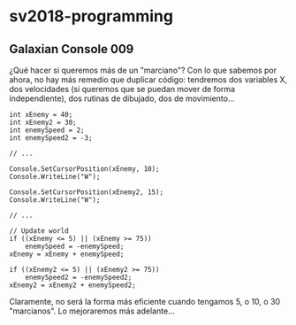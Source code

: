# sv2018-programming

## Galaxian Console 009

¿Qué hacer si queremos más de un "marciano"? Con lo que sabemos por ahora,
no hay más remedio que duplicar código: tendremos dos variables X, dos
velocidades (si queremos que se puedan mover de forma independiente), dos
rutinas de dibujado, dos de movimiento...

```
int xEnemy = 40;
int xEnemy2 = 30;
int enemySpeed = 2;
int enemySpeed2 = -3;

// ...

Console.SetCursorPosition(xEnemy, 10);
Console.WriteLine("W");

Console.SetCursorPosition(xEnemy2, 15);
Console.WriteLine("W");

// ...

// Update world
if ((xEnemy <= 5) || (xEnemy >= 75))
    enemySpeed = -enemySpeed;
xEnemy = xEnemy + enemySpeed;

if ((xEnemy2 <= 5) || (xEnemy2 >= 75))
    enemySpeed2 = -enemySpeed2;
xEnemy2 = xEnemy2 + enemySpeed2;

```


Claramente, no será la forma más eficiente cuando tengamos 5, o 10, o 30
"marcianos". Lo mejoraremos más adelante...
